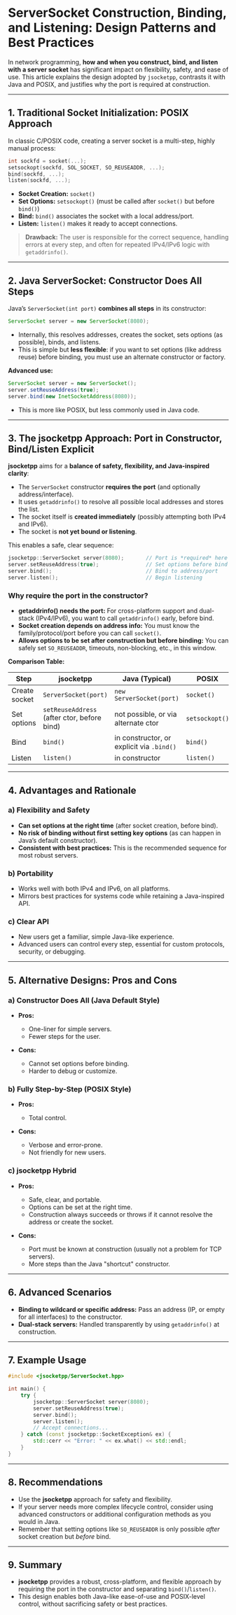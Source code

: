 # ServerSocket Construction, Binding, and Listening: Design Patterns and Best Practices

In network programming, **how and when you construct, bind, and listen with a server socket** has significant impact on
flexibility, safety, and ease of use. This article explains the design adopted by `jsocketpp`, contrasts it with Java
and POSIX, and justifies why the port is required at construction.

---

## 1. Traditional Socket Initialization: POSIX Approach

In classic C/POSIX code, creating a server socket is a multi-step, highly manual process:

```c
int sockfd = socket(...);
setsockopt(sockfd, SOL_SOCKET, SO_REUSEADDR, ...);
bind(sockfd, ...);
listen(sockfd, ...);
```

* **Socket Creation:** `socket()`
* **Set Options:** `setsockopt()` (must be called after `socket()` but before `bind()`)
* **Bind:** `bind()` associates the socket with a local address/port.
* **Listen:** `listen()` makes it ready to accept connections.

> **Drawback:**
> The user is responsible for the correct sequence, handling errors at every step, and often for repeated IPv4/IPv6
> logic with `getaddrinfo()`.

---

## 2. Java ServerSocket: Constructor Does All Steps

Java’s `ServerSocket(int port)` **combines all steps** in its constructor:

```java
ServerSocket server = new ServerSocket(8080);
```

* Internally, this resolves addresses, creates the socket, sets options (as possible), binds, and listens.
* This is simple but **less flexible**: if you want to set options (like address reuse) before binding, you must use an
  alternate constructor or factory.

**Advanced use:**

```java
ServerSocket server = new ServerSocket();
server.setReuseAddress(true);
server.bind(new InetSocketAddress(8080));
```

* This is more like POSIX, but less commonly used in Java code.

---

## 3. The jsocketpp Approach: Port in Constructor, Bind/Listen Explicit

**jsocketpp** aims for a **balance of safety, flexibility, and Java-inspired clarity**:

* The `ServerSocket` constructor **requires the port** (and optionally address/interface).
* It uses `getaddrinfo()` to resolve all possible local addresses and stores the list.
* The socket itself is **created immediately** (possibly attempting both IPv4 and IPv6).
* The socket is **not yet bound or listening**.

This enables a safe, clear sequence:

```cpp
jsocketpp::ServerSocket server(8080);       // Port is *required* here
server.setReuseAddress(true);               // Set options before bind
server.bind();                              // Bind to address/port
server.listen();                            // Begin listening
```

### Why require the port in the constructor?

* **getaddrinfo() needs the port:** For cross-platform support and dual-stack (IPv4/IPv6), you want to call
  `getaddrinfo()` early, before bind.
* **Socket creation depends on address info:** You must know the family/protocol/port before you can call `socket()`.
* **Allows options to be set after construction but before binding:**
  You can safely set `SO_REUSEADDR`, timeouts, non-blocking, etc., in this window.

**Comparison Table:**

| Step          | jsocketpp                                   | Java (Typical)                            | POSIX          |
|---------------|---------------------------------------------|-------------------------------------------|----------------|
| Create socket | `ServerSocket(port)`                        | `new ServerSocket(port)`                  | `socket()`     |
| Set options   | `setReuseAddress` (after ctor, before bind) | not possible, or via alternate ctor       | `setsockopt()` |
| Bind          | `bind()`                                    | in constructor, or explicit via `.bind()` | `bind()`       |
| Listen        | `listen()`                                  | in constructor                            | `listen()`     |

---

## 4. Advantages and Rationale

### a) Flexibility and Safety

* **Can set options at the right time** (after socket creation, before bind).
* **No risk of binding without first setting key options** (as can happen in Java’s default constructor).
* **Consistent with best practices:** This is the recommended sequence for most robust servers.

### b) Portability

* Works well with both IPv4 and IPv6, on all platforms.
* Mirrors best practices for systems code while retaining a Java-inspired API.

### c) Clear API

* New users get a familiar, simple Java-like experience.
* Advanced users can control every step, essential for custom protocols, security, or debugging.

---

## 5. Alternative Designs: Pros and Cons

### **a) Constructor Does All (Java Default Style)**

* **Pros:**

    * One-liner for simple servers.
    * Fewer steps for the user.
* **Cons:**

    * Cannot set options before binding.
    * Harder to debug or customize.

### **b) Fully Step-by-Step (POSIX Style)**

* **Pros:**

    * Total control.
* **Cons:**

    * Verbose and error-prone.
    * Not friendly for new users.

### **c) jsocketpp Hybrid**

* **Pros:**

    * Safe, clear, and portable.
    * Options can be set at the right time.
    * Construction always succeeds or throws if it cannot resolve the address or create the socket.
* **Cons:**

    * Port must be known at construction (usually not a problem for TCP servers).
    * More steps than the Java "shortcut" constructor.

---

## 6. Advanced Scenarios

* **Binding to wildcard or specific address:**
  Pass an address (IP, or empty for all interfaces) to the constructor.
* **Dual-stack servers:**
  Handled transparently by using `getaddrinfo()` at construction.

---

## 7. Example Usage

```cpp
#include <jsocketpp/ServerSocket.hpp>

int main() {
    try {
        jsocketpp::ServerSocket server(8080);
        server.setReuseAddress(true);
        server.bind();
        server.listen();
        // Accept connections...
    } catch (const jsocketpp::SocketException& ex) {
        std::cerr << "Error: " << ex.what() << std::endl;
    }
}
```

---

## 8. Recommendations

* Use the **jsocketpp** approach for safety and flexibility.
* If your server needs more complex lifecycle control, consider using advanced constructors or additional configuration
  methods as you would in Java.
* Remember that setting options like `SO_REUSEADDR` is only possible *after* socket creation but *before* bind.

---

## 9. Summary

* **jsocketpp** provides a robust, cross-platform, and flexible approach by requiring the port in the constructor and
  separating `bind()`/`listen()`.
* This design enables both Java-like ease-of-use and POSIX-level control, without sacrificing safety or best practices.

